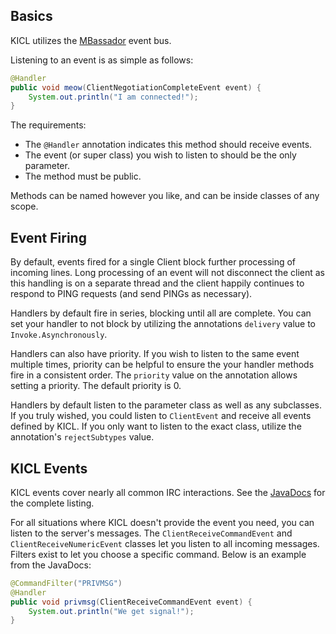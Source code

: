 ## Basics

KICL utilizes the [MBassador](https://github.com/bennidi/mbassador) event bus.

Listening to an event is as simple as follows:

```java
@Handler
public void meow(ClientNegotiationCompleteEvent event) {
    System.out.println("I am connected!");
}
```

The requirements:
* The `@Handler` annotation indicates this method should receive events.
* The event (or super class) you wish to listen to should be the only parameter.
* The method must be public.

Methods can be named however you like, and can be inside classes of any scope.

## Event Firing

By default, events fired for a single Client block further processing of incoming lines.
Long processing of an event will not disconnect the client as this handling is on a separate
thread and the client happily continues to respond to PING requests (and send PINGs as necessary).

Handlers by default fire in series, blocking until all are complete. You can set your handler to
not block by utilizing the annotations `delivery` value to `Invoke.Asynchronously`.

Handlers can also have priority. If you wish to listen to the same event multiple times, priority
can be helpful to ensure the your handler methods fire in a consistent order. The `priority` value
on the annotation allows setting a priority. The default priority is 0.

Handlers by default listen to the parameter class as well as any subclasses. If you truly wished,
you could listen to `ClientEvent` and receive all events defined by KICL. If you only want to
listen to the exact class, utilize the annotation's `rejectSubtypes` value.

## KICL Events
KICL events cover nearly all common IRC interactions. See the
[JavaDocs](https://kittehorg.github.io/KittehIRCClientLib/) for the complete listing.

For all situations where KICL doesn't provide the event you need, you can listen to the server's
messages. The `ClientReceiveCommandEvent` and `ClientReceiveNumericEvent` classes let you listen
to all incoming messages. Filters exist to let you choose a specific command.
Below is an example from the JavaDocs:

```java
@CommandFilter("PRIVMSG")
@Handler
public void privmsg(ClientReceiveCommandEvent event) {
    System.out.println("We get signal!");
}
```
